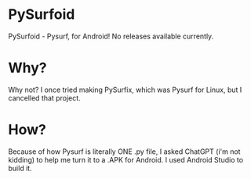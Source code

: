 # PySurfoid
 PySurfoid - Pysurf, for Android!
 No releases available currently.
 # Why?
 Why not? I once tried making PySurfix, which was Pysurf for Linux, but I cancelled that project.
 # How?
 Because of how Pysurf is literally ONE .py file, I asked ChatGPT (i'm not kidding) to help me turn it to a .APK for Android. I used Android Studio to build it.
